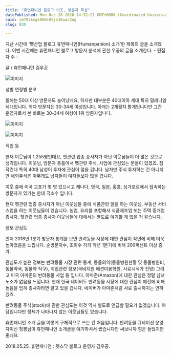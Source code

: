 ```yaml
---
title: "휴먼패니언 블로그 이웃, 방문자 특성"
datePublished: Mon Dec 28 2020 14:52:21 GMT+0000 (Coordinated Universal Time)
cuid: cm703kxgk000i09js36wac2ng
slug: 835

---
```



지난 시간에 ‘펫산업 블로그 휴먼패니언(Humanpanion) 소개’란 제목의 글을 소개했다. 이번 시간에는 휴먼패니언 블로그 방문자 분석에 관한 우공의 글을 소개한다. - 편집자 주 -

글 / 휴먼패니언 김우공

![이미지](https://cdn.hashnode.com/res/hashnode/image/upload/v1739255097095/0d89bef4-8853-4ab7-b64a-65e90550d37f.jpeg)

성별 연령별 분포

올해는 50대 이상 방문자도 늘어났네요, 하지만 대부분은 40대이하 세대 특히 밀레니얼 세대입니다. 최다 방문자는 30-34세 여성입니다. 아래는 2개월치 통계입니다만 그간 운영자로서 본 바로는 30-34세 여성이 1위 방문자입니다.

![이미지](https://cdn.hashnode.com/res/hashnode/image/upload/v1739255098827/8e7c2b60-f9d7-47ef-9991-6624a105d1d5.png)

![이미지](https://cdn.hashnode.com/res/hashnode/image/upload/v1739255100680/c44330f8-389c-4e11-8add-480729cedcc6.png)

직업 등

현재 이웃님이 1,255명인데요, 펫관련 업종 종사자가 아닌 이웃님들이 더 많은 것으로 생각됩니다. 이웃님, 방문자 통틀어서 펫관련 주식, 사업에 관심있는 분들이 있겠죠. 짐작컨대 특히 40대 남성이 투자에 관심이 많을 겁니다. 남자만 주식 투자하는 건 아니지만 해외주식은 아무래도 남자들이 여자들보다 많을 겁니다.

이웃 중에 미국 교포가 몇 명 있으시고 캐나다, 영국, 일본, 홍콩, 싱가포르에서 접속하는 방문자가 있기는 한데 극소수 입니다.

현재 펫관련 업종 종사자가 아닌 이웃님들 중에 식품관련 일을 하는 이웃님, 부동산 서비스업을 하는 이웃님들이 있습니다. 농업, 요리를 포함해서 식품제조업 또는 주택 중개업 종사자. 펫관련 업종 종사자 이웃님들에 대해서는 별도로 얘기할 게 없을 거 같습니다.

정보 관심도

먼저 2018년 1분기 방문자 통계를 보면 반려동물 시장에 대한 관심이 작년에 비해 더욱 높아졌음을 느낍니다. 순방문자수, 조회수 각각 작년 1분기에 비해 200퍼센트 이상 증가.

관심도가 높은 정보는 반려동물 시장 관련 통계, 동물의약(동물병원현황 및 동물병원비, 동물약국, 동물약 직구), 취업관련 정보(국비지원 애견미용학원, 사료시식가 전망) 그리고 미국 아마존의 반려동물 사업 등 입니다. 아마존(Amazon)에 대한 관심은 정말 남녀노소가 없음을 느낍니다. 현재 한국 네이버도 반려동물 시장에 대한 관심이 예전에 비해 높음을 업계 종사자라면 알고 있을 겁니다. 네이버가 아마존처럼 사료 출시까지는 안하겠죠.

반려동물 주식(stock)에 관한 관심도는 이것 역시 별도로 언급할 필요가 없겠습니다. 여담입니다만 정체가 나타나지 않는 이웃님들도 있습니다.

휴먼패니언 소개 글을 이렇게 구체적으로 쓰는 건 처음입니다. 반려동물 큐레이션 운영자이신 청봉님이 휴먼패니언 소개글을 얘기하셔서 썼습니다만 써보니까 힘은 들었지만 좋네요.

2018.05.25. 휴먼패니언 : 펫스닥 블로그 운영자 김우공.